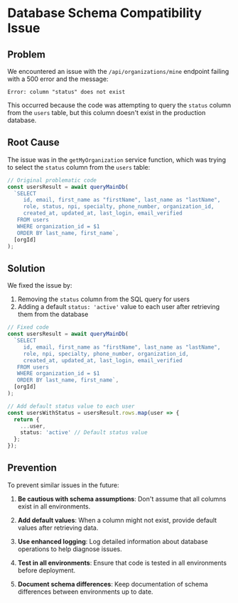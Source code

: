 # Database Schema Compatibility Issue

## Problem

We encountered an issue with the `/api/organizations/mine` endpoint failing with a 500 error and the message:

```
Error: column "status" does not exist
```

This occurred because the code was attempting to query the `status` column from the `users` table, but this column doesn't exist in the production database.

## Root Cause

The issue was in the `getMyOrganization` service function, which was trying to select the `status` column from the `users` table:

```typescript
// Original problematic code
const usersResult = await queryMainDb(
  `SELECT 
     id, email, first_name as "firstName", last_name as "lastName", 
     role, status, npi, specialty, phone_number, organization_id,
     created_at, updated_at, last_login, email_verified
   FROM users
   WHERE organization_id = $1
   ORDER BY last_name, first_name`,
  [orgId]
);
```

## Solution

We fixed the issue by:

1. Removing the `status` column from the SQL query for users
2. Adding a default `status: 'active'` value to each user after retrieving them from the database

```typescript
// Fixed code
const usersResult = await queryMainDb(
  `SELECT 
     id, email, first_name as "firstName", last_name as "lastName", 
     role, npi, specialty, phone_number, organization_id,
     created_at, updated_at, last_login, email_verified
   FROM users
   WHERE organization_id = $1
   ORDER BY last_name, first_name`,
  [orgId]
);

// Add default status value to each user
const usersWithStatus = usersResult.rows.map(user => {
  return {
    ...user,
    status: 'active' // Default status value
  };
});
```

## Prevention

To prevent similar issues in the future:

1. **Be cautious with schema assumptions**: Don't assume that all columns exist in all environments.

2. **Add default values**: When a column might not exist, provide default values after retrieving data.

3. **Use enhanced logging**: Log detailed information about database operations to help diagnose issues.

4. **Test in all environments**: Ensure that code is tested in all environments before deployment.

5. **Document schema differences**: Keep documentation of schema differences between environments up to date.